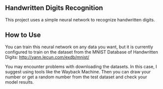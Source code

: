 ## Handwritten Digits Recognition
This project uses a simple neural network to recognize handwritten digits.

## How to Use
You can train this neural network on any data you want, but it is currently configured to train on the dataset from the MNIST Database of Handwritten Digits:
http://yann.lecun.com/exdb/mnist/

You may encounter problems with downloading the datasets. In this case, I suggest using tools like the Wayback Machine.
Then you can draw your number or get a random number from the test dataset and check your model results.
